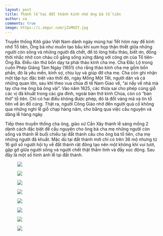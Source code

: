 ```yaml
---
layout: post
title: Thánh lễ tại đất thánh kính nhớ ông bà tổ tiên
author: va
comments: true
image: https://i.imgur.com/jZxMU2Y.jpg
---
```


Truyền thống Kitô giáo Việt Nam dành ngày mùng hai Tết hôm nay để kính nhớ Tổ tiên, Ông bà như muốn tạo bầu khí xum họp thân thiết giữa những người còn sống và những người đã chết, để tỏ lòng hiếu thảo, biết ơn, đồng thời nhắc nhở con cháu cố gắng sống xứng đáng với công ơn của Tổ tiên-Ông Bà. Điều răn thứ bốn dạy ta phải thảo kính cha mẹ. Cha Đắc Lộ trong cuốn Phép Giảng Tám Ngày (1651) cho rằng thảo kính cha mẹ gồm bốn phần, đó là yêu mến, kính sợ, chịu lụy và giúp đỡ cha mẹ. Cha còn ghi nhận một tập tục đặc biệt vào thời đó, ngày Mồng Một Tết, người dân và cả những quan lớn, sau khi theo vua chúa đi tế Nam Giao về, “ai nấy về nhà mà lạy cha mẹ ông bà ông vải”. Vào năm 1625, các thừa sai cho phép cúng giỗ các vị đã khuất trong các gia đình, ngoài bàn thờ kính Chúa, còn có “bàn thờ” tổ tiên. Chỉ có hai điều không được phép, đó là đốt vàng mã và tin tổ tiên về ăn đồ cúng. Thật ra, người Công Giáo nhớ đến người quá cố không qua những nghi lễ giỗ chạp hàng năm, cho bằng qua việc cầu nguyện và dâng lễ hàng ngày.

Tiếp theo truyền thống cha ông, giáo xứ Cần Xây thánh lễ sáng mồng 2 dành cách đặc biệt để cầu nguyện cho ông bà cha mẹ những người còn sống và thánh lễ buổi chiều tại đất thánh cầu cho ông bà tổ tiên, cha mẹ những người đã khuất. Mặc dù tại đất thánh mới chỉ có trên 36 mộ nhưng từ 16 giờ số người hội tụ về đất thánh rât đông tạo nên một không khí vui tươi, gặp gỡ giữa người sống và người chết thật thắm tình và đầy xúc động. Sau đây là một số hình ảnh lễ tại đất thánh.

<figure>
    <img src="https://i.imgur.com/1VQmgUV.jpg" />
</figure>

<figure>
    <img src="https://i.imgur.com/5k0aWPt.jpg" />
</figure>

<figure>
    <img src="https://i.imgur.com/gpwdDJa.jpg" />
</figure>

<figure>
    <img src="https://i.imgur.com/LLkeUGg.jpg" />
</figure>

<figure>
    <img src="https://i.imgur.com/UxQIiuX.jpg" />
</figure>

<figure>
    <img src="https://i.imgur.com/anZ06Kh.jpg" />
</figure>

<figure>
    <img src="https://i.imgur.com/EvOqoPq.jpg" />
</figure>

<figure>
    <img src="https://i.imgur.com/QelJL43.jpg" />
</figure>
